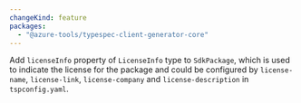 ```yaml
---
changeKind: feature
packages:
  - "@azure-tools/typespec-client-generator-core"
---
```


Add `licenseInfo` property of `LicenseInfo` type to `SdkPackage`, which is used to indicate the license for the package and could be configured by `license-name`, `license-link`, `license-company` and `license-description` in `tspconfig.yaml`.